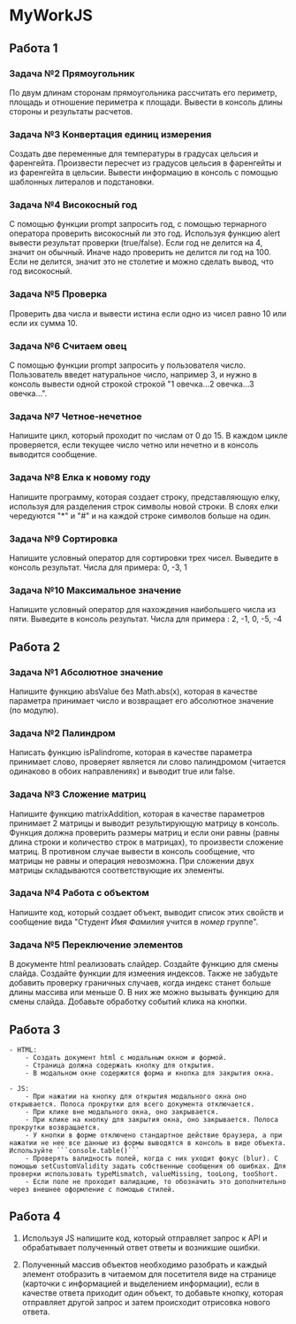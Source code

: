 # MyWorkJS


## Работа 1
### Задача №2 Прямоугольник
По двум длинам сторонам прямоугольника рассчитать его периметр, площадь и отношение периметра к площади. Вывести в консоль длины стороны и результаты расчетов.

### Задача №3 Конвертация единиц измерения
Создать две переменные для температуры в градусах цельсия и фаренгейта. Произвести пересчет из градусов цельсия в фаренгейты и из фаренгейта в цельсии. Вывести информацию в консоль с помощью шаблонных литералов и подстановки.

### Задача №4 Високосный год
С помощью функции prompt запросить год, с помощью тернарного оператора проверить високосный ли это год. Используя функцию alert вывести результат проверки (true/false).
Если год не делится на 4, значит он обычный. Иначе надо проверить не делится ли год на 100. Если не делится, значит это не столетие и можно сделать вывод, что год високосный.

### Задача №5 Проверка
Проверить два числа и вывести истина если одно из чисел равно 10 или если их сумма 10.

### Задача №6 Считаем овец
С помощью функции prompt запросить у пользователя число. Пользователь введет натуральное число, например 3, и нужно в консоль вывести одной строкой строкой "1 овечка...2 овечка...3 овечка...".

### Задача №7 Четное-нечетное
Напишите цикл, который проходит по числам от 0 до 15. В каждом цикле проверяется, если текущее число четно или нечетно и в консоль выводится сообщение.

### Задача №8 Елка к новому году
Напишите программу, которая создает строку, представляющую елку, используя для разделения строк символы новой строки. В слоях елки чередуются "*" и "#" и на каждой строке символов больше на один.

### Задача №9 Сортировка
Напишите условный оператор для сортировки трех чисел. Выведите в консоль результат.
Числа для примера: 0, -3, 1

### Задача №10 Максимальное значение
Напишите условный оператор для нахождения наибольшего числа из пяти. Выведите в консоль результат.
Числа для примера : 2, -1, 0, -5, -4

## Работа 2
### Задача №1 Абсолютное значение
Напишите функцию absValue без Math.abs(x), которая в качестве параметра принимает число и возвращает его абсолютное значение (по модулю).

### Задача №2 Палиндром
Написать функцию isPalindrome, которая в качестве параметра принимает слово, проверяет является ли слово палиндромом (читается одинаково в обоих направлениях) и выводит true или false.

### Задача №3 Сложение матриц
Напишите функцию matrixAddition, которая в качестве параметров принимает 2 матрицы и выводит результирующую матрицу в консоль. Функция должна проверить размеры матриц и если они равны (равны длина строки и количество строк в матрицах), то произвести сложение матриц. В противном случае вывести в консоль сообщение, что матрицы не равны и операция невозможна. При сложении двух матрицы складываются соответствующие их элементы.

### Задача №4 Работа с объектом
Напишите код, который создает объект, выводит список этих свойств и сообщение вида "Студент *Имя* *Фамилия* учится в *номер* группе".

### Задача №5 Переключение элементов
В документе html реализовать слайдер.
Создайте функцию для смены слайда. 
Создайте функции для измеения индексов. Также не забудьте добавить проверку граничных случаев, когда индекс станет больше длины массива или меньше 0. В них же можно вызывать функцию для смены слайда.
Добавьте обработку событий клика на кнопки.

## Работа 3

    - HTML:
        - Создать документ html с модальным окном и формой.
        - Страница должна содержать кнопку для открытия.
        - В модальном окне содержится форма и кнопка для закрытия окна. 

    - JS:
        - При нажатии на кнопку для открытия модального окна оно открывается. Полоса прокрутки для всего документа отключается.
        - При клике вне модального окна, оно закрывается.
        - При клике на кнопку для закрытия окна, оно закрывается. Полоса прокрутки возвращается.
        - У кнопки в форме отключено стандартное действие браузера, а при нажатии не нее все данные из формы выводятся в консоль в виде объекта. Используйте ```console.table()```
        - Проверять валидность полей, когда с них уходит фокус (blur). С помощью setCustomValidity задать собственные сообщения об ошибках. Для проверки использовать typeMismatch, valueMissing, tooLong, tooShort.
        - Если поле не проходит валидацию, то обозначить это дополнительно через внешнее оформление с помощью стилей.

## Работа 4

1. Используя JS напишите код, который отправляет запрос к API и обрабатывает полученный ответ ответы и возникшие ошибки.

2. Полученный массив объектов необходимо разобрать и каждый элемент отобразить в читаемом для посетителя виде на странице (карточки с информацией и выделением информации), если в качестве ответа приходит один объект, то добавьте кнопку, которая отправляет другой запрос и затем происходит отрисовка нового ответа.



